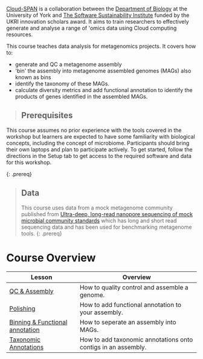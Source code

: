 ---
---
[Cloud-SPAN](https://cloud-span.york.ac.uk) is a collaboration between the [Department of Biology](https://www.york.ac.uk/biology/) at the University of York and [The Software Sustainability Institute](https://www.software.ac.uk/) funded by the UKRI innovation scholars award. It aims to train researchers to effectively generate and analyse a range of 'omics data using Cloud computing resources.

This course teaches data analysis for metagenomics projects. It covers how to:
- generate and QC a metagenome assembly
- 'bin' the assembly into metagenome assembled genomes (MAGs) also known as bins
- identify the taxonomy of these MAGs.
- calculate diversity metrics and add functional annotation to identify the products of genes identified in the assembled MAGs.

> ## Prerequisites
This course assumes no prior experience with the tools covered in the workshop but learners are expected to have some familiarity with biological concepts, including the concept of microbiome. Participants should bring their own laptops and plan to participate actively.
To get started, follow the directions in the Setup tab to get access to the required software and data for this workshop.
>
{: .prereq}

> ## Data
> This course uses data from a mock metagenome community published from [Ultra-deep, long-read nanopore sequencing of mock microbial community standards](https://academic.oup.com/gigascience/article/8/5/giz043/5486468) which has long and short read sequencing data and has been used for benchmarking metagenome tools.
{: .prereq}


# Course Overview

| Lesson                     | Overview |
| -------------------------- | ---------|
| [QC & Assembly](https://cloud-span.github.io/metagenomics01-qc-assembly/) | How to quality control and assemble a genome.|
| [Polishing](https://cloud-span.github.io/metagenomics02-polishing/) | How to add functional annotation to your assembly. |
| [Binning & Functional annotation](https://cloud-span.github.io/metagenomics03-binning_funa/)| How to seperate an assembly into MAGs. |
| [Taxonomic Annotations](https://cloud-span.github.io/metagenomics03-taxonomic-anno/) | How to add taxonomic annotations onto contigs in an assembly. |
